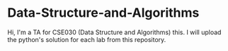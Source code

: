 # Data-Structure-and-Algorithms
Hi, I'm a TA for CSE030 (Data Structure and Algorithms) this.
I will upload the python's solution for each lab from this repository.
